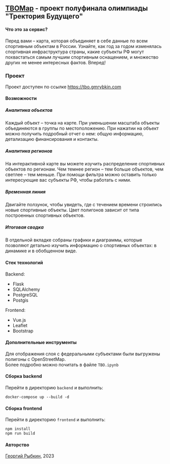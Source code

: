 ## [TBOMap](https://tbo.gmrybkin.com) - проект полуфинала олимпиады "Тректория Будущего"

#### Что это за сервис?
Перед вами – карта, которая объединяет в себе данные по всем спортивным объектам в России. Узнайте, как год за годом 
изменялась спортивная инфраструктура страны, какие субъекты РФ могут похвастаться самым лучшим спортивным оснащением, и множество других не менее интересных фактов. Вперед!

### Проект
Проект доступен по ссылке https://tbo.gmrybkin.com

#### Возможности
##### Аналитика объектов
Каждый объект – точка на карте. При уменьшении масштаба объекты объединяются в группы по местоположению. При нажатии на объект можно получить подробный отчет о нем: общую информацию, детализацию финансирования и контакты.

##### Аналитика регионов
На интерактивной карте вы можете изучить распределение спортивных объектов по регионам. Чем темнее регион – тем больше объектов, чем светлее – тем меньше. При помощи фильтра можно оставить только интересующие вас субъекты РФ, чтобы работать с ними.

##### Временная линия
Двигайте ползунок, чтобы увидеть, где с течением времени строились новые спортивные объекты. Цвет полигонов зависит от типа построенных спортивных объектов.

##### Итоговая сводка
В отдельной вкладке собраны графики и диаграммы, которые позволяют детально изучить информацию о спортивных объектах: в динамике и в обобщенном виде.

#### Стек технологий
Backend:
- Flask
- SQLAlchemy
- PostgreSQL
- Postgis

Frontend:
- Vue.js
- Leaflet
- Bootstrap

#### Дополнительные инструменты
Для отображения слоя с федеральными субъектами были выгружены полигоны с OpenStreetMap.  
Более подробно можно почитать в файле `TBO.ipynb`

#### Сборка backend
Перейти в директорию `backend` и выполнить:
```
docker-compose up --build -d
```

#### Сборка frontend
Перейти в директорию `frontend` и выполнить:
```
npm install
npm run build
```

#### Авторство
[Георгий Рыбкин](https://gmrybkin.com), 2023